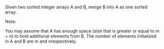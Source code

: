 
Given two sorted integer arrays A and B, merge B into A as one sorted array.

Note:

You may assume that A has enough space (size that is greater or equal to m + n) to hold additional elements from B. The number of elements initialized in A and B are m and nrespectively.